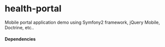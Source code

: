 health-portal
=============

Mobile portal application demo using Symfony2 framework, jQuery Mobile, Doctrine, etc..

#### Dependencies ####

